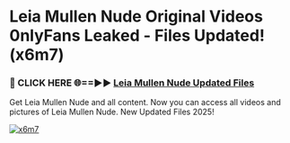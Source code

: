 # Leia Mullen Nude Original Videos 0nlyFans Leaked - Files Updated! (x6m7)

<h3>🔴 CLICK HERE 🌐==►► <a href="https://tinyurl.com/52m3yx9h" rel="nofollow">Leia Mullen Nude Updated Files</a></h3>

Get Leia Mullen Nude and all content. Now you can access all videos and pictures of Leia Mullen Nude. New Updated Files 2025!

[![x6m7](https://i.imgur.com/TnHtlc8.gif)](https://tinyurl.com/52m3yx9h)
